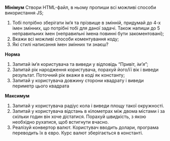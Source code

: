 **Мінімум**
Створи HTML-файл, в ньому пропиши всі можливі способи використання JS;
1. Тобі потрібно зберігати ім’я та прізвище в змінній, придумай до 4-х імен змінних, що потрібні тобі для даної задачі. Також напиши до 5 неправильних імен (неправильні імена повинні бути закоментовані);
2. Вкажи всі можливі способи коментування коду;
3. Які стилі написання імен змінних ти знаєш?

**Норма**
1. Запитай ім’я користувача та виведи у відповідь “Привіт, *ім’я*”;
2. Запитай рік народження користувача, порахуй його/її вік і виведи результат. Поточний рік вкажи в коді як константу;
3. Запитай у користувача довжину сторони квадрату і виведи периметр цього квадрата

**Максимум**
1. Запитай у користувача радіус кола і виведи площу такої окружності.
2. Запитай у користувача відстань в кілометрах між двома містами і за скільки годин він хоче дістатися. Порахуй швидкість, з якою необхідно рухатися, щоб встигнути вчасно.
3. Реалізуй конвертор валют. Користувач вводить долари, програма переводить їх в євро. Курс валют зберігається в константі.